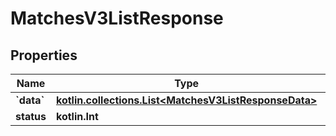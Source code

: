 
# MatchesV3ListResponse

## Properties
| Name | Type | Description | Notes |
| ------------ | ------------- | ------------- | ------------- |
| **&#x60;data&#x60;** | [**kotlin.collections.List&lt;MatchesV3ListResponseData&gt;**](MatchesV3ListResponseData.md) |  |  |
| **status** | **kotlin.Int** |  |  |



